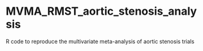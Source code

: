 # MVMA_RMST_aortic_stenosis_analysis
R code to reproduce the multivariate meta-analysis of aortic stenosis trials
